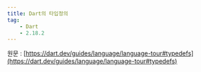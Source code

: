 ```yaml
---
title: Dart의 타입정의
tag:
    - Dart
    - 2.18.2
---
```


원문 : [https://dart.dev/guides/language/language-tour#typedefs](https://dart.dev/guides/language/language-tour#typedefs)

<AdsenseB />